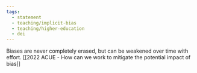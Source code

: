 ```yaml
---
tags: 
  - statement
  - teaching/implicit-bias
  - teaching/higher-education
  - dei
---
```

Biases are never completely erased, but can be weakened over time with effort. [[2022 ACUE - How can we work to mitigate the potential impact of bias]]